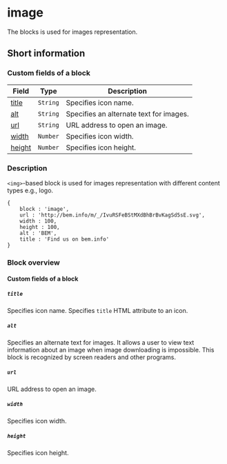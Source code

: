 # image

The blocks is used for images representation.

## Short information

### Custom fields of a block

| Field | Type | Description |
| ---- | --- | -------- |
| <a href=#title>title</a> | <code>String</code> | Specifies icon name.  |
| <a href=#alt>alt</a> | <code>String</code> | Specifies an alternate text for images. |
| <a href=#url>url</a> | <code>String</code> | URL address to open an image. |
| <a href=#width>width</a> | <code>Number</code> | Specifies icon width. |
| <a href=#height>height</a> | <code>Number</code> | Specifies icon height. |

### Description

`<img>`-based block is used for images representation with different content types e.g., logo.

```bemjson
{
    block : 'image',
    url : 'http://bem.info/m/_/IvuRSFeBStMXdBhBrBvKagSd5sE.svg',
    width : 100,
    height : 100,
    alt : 'BEM',
    title : 'Find us on bem.info'
}
```

### Block overview

#### Custom fields of a block

<a name="title"></a>
##### `title`

Specifies icon name. Specifies `title` HTML attribute to an icon.

<a name="alt"></a>
##### `alt`

Specifies an alternate text for images. It allows a user to view text information about an image when image downloading is impossible. This block is recognized by screen readers and other programs.

<a name="url"></a>
##### `url`

URL address to open an image.

<a name="width"></a>
##### `width`

Specifies icon width.

<a name="height"></a>
##### `height`

Specifies icon height.
